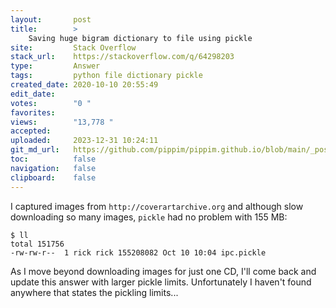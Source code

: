 ```yaml
---
layout:       post
title:        >
    Saving huge bigram dictionary to file using pickle
site:         Stack Overflow
stack_url:    https://stackoverflow.com/q/64298203
type:         Answer
tags:         python file dictionary pickle
created_date: 2020-10-10 20:55:49
edit_date:    
votes:        "0 "
favorites:    
views:        "13,778 "
accepted:     
uploaded:     2023-12-31 10:24:11
git_md_url:   https://github.com/pippim/pippim.github.io/blob/main/_posts/2020/2020-10-10-Saving-huge-bigram-dictionary-to-file-using-pickle.md
toc:          false
navigation:   false
clipboard:    false
---
```


I captured images from `http://coverartarchive.org` and although slow downloading so many images, `pickle` had no problem with 155 MB:

``` 
$ ll
total 151756
-rw-rw-r--  1 rick rick 155208082 Oct 10 10:04 ipc.pickle
```

As I move beyond downloading images for just one CD, I'll come back and update this answer with larger pickle limits. Unfortunately I haven't found anywhere that states the pickling limits...
